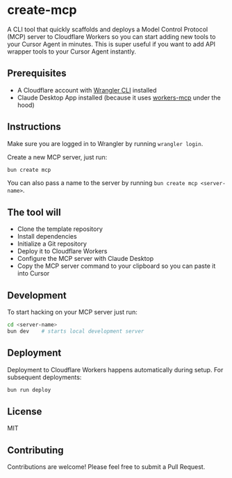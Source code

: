 # create-mcp

A CLI tool that quickly scaffolds and deploys a Model Control Protocol (MCP) server to Cloudflare Workers so you can start adding new tools to your Cursor Agent in minutes. This is super useful if you want to add API wrapper tools to your Cursor Agent instantly.

## Prerequisites

- A Cloudflare account with [Wrangler CLI](https://developers.cloudflare.com/workers/wrangler/install-and-update/) installed
- Claude Desktop App installed (because it uses [workers-mcp](https://github.com/cloudflare/workers-mcp) under the hood)

## Instructions

Make sure you are logged in to Wrangler by running `wrangler login`.

Create a new MCP server, just run:

```bash
bun create mcp
```

You can also pass a name to the server by running `bun create mcp <server-name>`.

## The tool will

- Clone the template repository
- Install dependencies
- Initialize a Git repository
- Deploy it to Cloudflare Workers
- Configure the MCP server with Claude Desktop
- Copy the MCP server command to your clipboard so you can paste it into Cursor

## Development

To start hacking on your MCP server just run:

```bash
cd <server-name>
bun dev    # starts local development server
```

## Deployment

Deployment to Cloudflare Workers happens automatically during setup. For subsequent deployments:

```bash
bun run deploy
```

## License

MIT

## Contributing

Contributions are welcome! Please feel free to submit a Pull Request.

